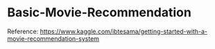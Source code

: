 # Basic-Movie-Recommendation
Reference: https://www.kaggle.com/ibtesama/getting-started-with-a-movie-recommendation-system
